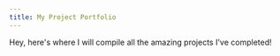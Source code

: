 ```yaml
---
title: My Project Portfolio
---
```



Hey, here's where I will compile all the amazing projects I've completed!

